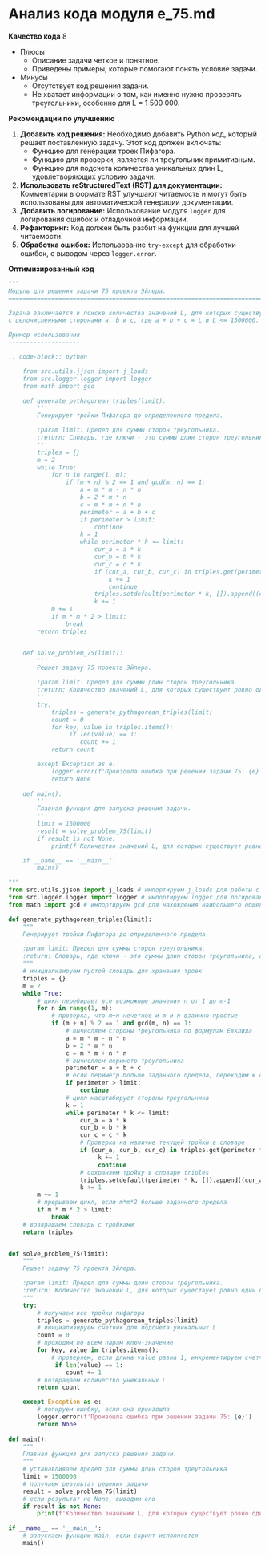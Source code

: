 # Анализ кода модуля e_75.md

**Качество кода**
8
 -  Плюсы
    -  Описание задачи четкое и понятное.
    -  Приведены примеры, которые помогают понять условие задачи.
 -  Минусы
    -  Отсутствует код решения задачи.
    -  Не хватает информации о том, как именно нужно проверять треугольники, особенно для L = 1 500 000.

**Рекомендации по улучшению**

1.  **Добавить код решения:** Необходимо добавить Python код, который решает поставленную задачу. Этот код должен включать:
    *   Функцию для генерации троек Пифагора.
    *   Функцию для проверки, является ли треугольник примитивным.
    *   Функцию для подсчета количества уникальных длин L, удовлетворяющих условию задачи.
2.  **Использовать reStructuredText (RST) для документации:** Комментарии в формате RST улучшают читаемость и могут быть использованы для автоматической генерации документации.
3.  **Добавить логирование:** Использование модуля `logger` для логирования ошибок и отладочной информации.
4.  **Рефакторинг:** Код должен быть разбит на функции для лучшей читаемости.
5.  **Обработка ошибок:** Использование `try-except` для обработки ошибок, с выводом через `logger.error`.

**Оптимизированный код**

```python
"""
Модуль для решения задачи 75 проекта Эйлера.
=========================================================================================

Задача заключается в поиске количества значений L, для которых существует ровно один прямоугольный треугольник
с целочисленными сторонами a, b и c, где a + b + c = L и L <= 1500000.

Пример использования
--------------------

.. code-block:: python

    from src.utils.jjson import j_loads
    from src.logger.logger import logger
    from math import gcd

    def generate_pythagorean_triples(limit):
        '''
        Генерирует тройки Пифагора до определенного предела.

        :param limit: Предел для суммы сторон треугольника.
        :return: Словарь, где ключи - это суммы длин сторон треугольника, а значения - это списки соответствующих троек Пифагора.
        '''
        triples = {}
        m = 2
        while True:
            for n in range(1, m):
                if (m + n) % 2 == 1 and gcd(m, n) == 1:
                    a = m * m - n * n
                    b = 2 * m * n
                    c = m * m + n * n
                    perimeter = a + b + c
                    if perimeter > limit:
                        continue
                    k = 1
                    while perimeter * k <= limit:
                        cur_a = a * k
                        cur_b = b * k
                        cur_c = c * k
                        if (cur_a, cur_b, cur_c) in triples.get(perimeter * k, []):
                            k += 1
                            continue
                        triples.setdefault(perimeter * k, []).append((cur_a, cur_b, cur_c))
                        k += 1
            m += 1
            if m * m * 2 > limit:
                break
        return triples


    def solve_problem_75(limit):
        '''
        Решает задачу 75 проекта Эйлера.

        :param limit: Предел для суммы длин сторон треугольника.
        :return: Количество значений L, для которых существует ровно один прямоугольный треугольник.
        '''
        try:
            triples = generate_pythagorean_triples(limit)
            count = 0
            for key, value in triples.items():
                 if len(value) == 1:
                    count += 1
            return count

        except Exception as e:
            logger.error(f'Произошла ошибка при решении задачи 75: {e}')
            return None
    
    def main():
        '''
        Главная функция для запуска решения задачи.
        '''
        limit = 1500000
        result = solve_problem_75(limit)
        if result is not None:
            print(f'Количество значений L, для которых существует ровно один прямоугольный треугольник: {result}')

    if __name__ == '__main__':
        main()

"""
from src.utils.jjson import j_loads # импортируем j_loads для работы с json
from src.logger.logger import logger # импортируем logger для логирования
from math import gcd # импортируем gcd для нахождения наибольшего общего делителя

def generate_pythagorean_triples(limit):
    """
    Генерирует тройки Пифагора до определенного предела.

    :param limit: Предел для суммы сторон треугольника.
    :return: Словарь, где ключи - это суммы длин сторон треугольника, а значения - это списки соответствующих троек Пифагора.
    """
    # инициализируем пустой словарь для хранения троек
    triples = {}
    m = 2
    while True:
        # цикл перебирает все возможные значения n от 1 до m-1
        for n in range(1, m):
            # проверка, что m+n нечетное и m и n взаимно простые
            if (m + n) % 2 == 1 and gcd(m, n) == 1:
                # вычисляем стороны треугольника по формулам Евклида
                a = m * m - n * n
                b = 2 * m * n
                c = m * m + n * n
                # вычисляем периметр треугольника
                perimeter = a + b + c
                # если периметр больше заданного предела, переходим к следующей итерации
                if perimeter > limit:
                    continue
                # цикл масштабирует стороны треугольника
                k = 1
                while perimeter * k <= limit:
                    cur_a = a * k
                    cur_b = b * k
                    cur_c = c * k
                    # Проверка на наличие текущей тройки в словаре
                    if (cur_a, cur_b, cur_c) in triples.get(perimeter * k, []):
                         k += 1
                         continue
                    # сохраняем тройку в словаре triples
                    triples.setdefault(perimeter * k, []).append((cur_a, cur_b, cur_c))
                    k += 1
        m += 1
        # прерываем цикл, если m*m*2 больше заданного предела
        if m * m * 2 > limit:
            break
    # возвращаем словарь с тройками
    return triples


def solve_problem_75(limit):
    """
    Решает задачу 75 проекта Эйлера.

    :param limit: Предел для суммы длин сторон треугольника.
    :return: Количество значений L, для которых существует ровно один прямоугольный треугольник.
    """
    try:
        # получаем все тройки пифагора
        triples = generate_pythagorean_triples(limit)
        # инициализируем счетчик для подсчета уникальных L
        count = 0
        # проходим по всем парам ключ-значение
        for key, value in triples.items():
            # проверяем, если длина value равна 1, инкрементируем счетчик
             if len(value) == 1:
                count += 1
        # возвращаем количество уникальных L
        return count

    except Exception as e:
        # логируем ошибку, если она произошла
        logger.error(f'Произошла ошибка при решении задачи 75: {e}')
        return None
    
def main():
    """
    Главная функция для запуска решения задачи.
    """
    # устанавливаем предел для суммы длин сторон треугольника
    limit = 1500000
    # получаем результат решения задачи
    result = solve_problem_75(limit)
    # если результат не None, выводим его
    if result is not None:
        print(f'Количество значений L, для которых существует ровно один прямоугольный треугольник: {result}')

if __name__ == '__main__':
    # запускаем функцию main, если скрипт исполняется
    main()
```